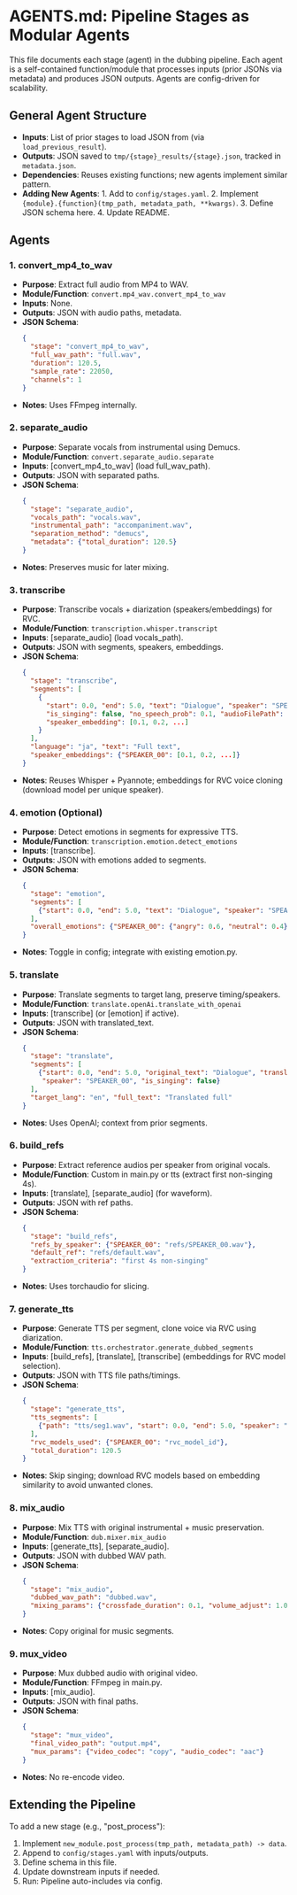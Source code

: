 # AGENTS.md: Pipeline Stages as Modular Agents

This file documents each stage (agent) in the dubbing pipeline. Each agent is a self-contained function/module that processes inputs (prior JSONs via metadata) and produces JSON outputs. Agents are config-driven for scalability.

## General Agent Structure
- **Inputs**: List of prior stages to load JSON from (via `load_previous_result`).
- **Outputs**: JSON saved to `tmp/{stage}_results/{stage}.json`, tracked in `metadata.json`.
- **Dependencies**: Reuses existing functions; new agents implement similar pattern.
- **Adding New Agents**: 1. Add to `config/stages.yaml`. 2. Implement `{module}.{function}(tmp_path, metadata_path, **kwargs)`. 3. Define JSON schema here. 4. Update README.

## Agents

### 1. convert_mp4_to_wav
- **Purpose**: Extract full audio from MP4 to WAV.
- **Module/Function**: `convert.mp4_wav.convert_mp4_to_wav`
- **Inputs**: None.
- **Outputs**: JSON with audio paths, metadata.
- **JSON Schema**:
  ```json
  {
    "stage": "convert_mp4_to_wav",
    "full_wav_path": "full.wav",
    "duration": 120.5,
    "sample_rate": 22050,
    "channels": 1
  }
  ```
- **Notes**: Uses FFmpeg internally.

### 2. separate_audio
- **Purpose**: Separate vocals from instrumental using Demucs.
- **Module/Function**: `convert.separate_audio.separate`
- **Inputs**: [convert_mp4_to_wav] (load full_wav_path).
- **Outputs**: JSON with separated paths.
- **JSON Schema**:
  ```json
  {
    "stage": "separate_audio",
    "vocals_path": "vocals.wav",
    "instrumental_path": "accompaniment.wav",
    "separation_method": "demucs",
    "metadata": {"total_duration": 120.5}
  }
  ```
- **Notes**: Preserves music for later mixing.

### 3. transcribe
- **Purpose**: Transcribe vocals + diarization (speakers/embeddings) for RVC.
- **Module/Function**: `transcription.whisper.transcript`
- **Inputs**: [separate_audio] (load vocals_path).
- **Outputs**: JSON with segments, speakers, embeddings.
- **JSON Schema**:
  ```json
  {
    "stage": "transcribe",
    "segments": [
      {
        "start": 0.0, "end": 5.0, "text": "Dialogue", "speaker": "SPEAKER_00",
        "is_singing": false, "no_speech_prob": 0.1, "audioFilePath": "whisper_audio/0_5.wav",
        "speaker_embedding": [0.1, 0.2, ...]
      }
    ],
    "language": "ja", "text": "Full text",
    "speaker_embeddings": {"SPEAKER_00": [0.1, 0.2, ...]}
  }
  ```
- **Notes**: Reuses Whisper + Pyannote; embeddings for RVC voice cloning (download model per unique speaker).

### 4. emotion (Optional)
- **Purpose**: Detect emotions in segments for expressive TTS.
- **Module/Function**: `transcription.emotion.detect_emotions`
- **Inputs**: [transcribe].
- **Outputs**: JSON with emotions added to segments.
- **JSON Schema**:
  ```json
  {
    "stage": "emotion",
    "segments": [
      {"start": 0.0, "end": 5.0, "text": "Dialogue", "speaker": "SPEAKER_00", "emotion": "angry", "confidence": 0.8}
    ],
    "overall_emotions": {"SPEAKER_00": {"angry": 0.6, "neutral": 0.4}}
  }
  ```
- **Notes**: Toggle in config; integrate with existing emotion.py.

### 5. translate
- **Purpose**: Translate segments to target lang, preserve timing/speakers.
- **Module/Function**: `translate.openAi.translate_with_openai`
- **Inputs**: [transcribe] (or [emotion] if active).
- **Outputs**: JSON with translated_text.
- **JSON Schema**:
  ```json
  {
    "stage": "translate",
    "segments": [
      {"start": 0.0, "end": 5.0, "original_text": "Dialogue", "translated_text": "Dubbed line",
       "speaker": "SPEAKER_00", "is_singing": false}
    ],
    "target_lang": "en", "full_text": "Translated full"
  }
  ```
- **Notes**: Uses OpenAI; context from prior segments.

### 6. build_refs
- **Purpose**: Extract reference audios per speaker from original vocals.
- **Module/Function**: Custom in main.py or tts (extract first non-singing 4s).
- **Inputs**: [translate], [separate_audio] (for waveform).
- **Outputs**: JSON with ref paths.
- **JSON Schema**:
  ```json
  {
    "stage": "build_refs",
    "refs_by_speaker": {"SPEAKER_00": "refs/SPEAKER_00.wav"},
    "default_ref": "refs/default.wav",
    "extraction_criteria": "first 4s non-singing"
  }
  ```
- **Notes**: Uses torchaudio for slicing.

### 7. generate_tts
- **Purpose**: Generate TTS per segment, clone voice via RVC using diarization.
- **Module/Function**: `tts.orchestrator.generate_dubbed_segments`
- **Inputs**: [build_refs], [translate], [transcribe] (embeddings for RVC model selection).
- **Outputs**: JSON with TTS file paths/timings.
- **JSON Schema**:
  ```json
  {
    "stage": "generate_tts",
    "tts_segments": [
      {"path": "tts/seg1.wav", "start": 0.0, "end": 5.0, "speaker": "SPEAKER_00", "duration": 4.8}
    ],
    "rvc_models_used": {"SPEAKER_00": "rvc_model_id"},
    "total_duration": 120.5
  }
  ```
- **Notes**: Skip singing; download RVC models based on embedding similarity to avoid unwanted clones.

### 8. mix_audio
- **Purpose**: Mix TTS with original instrumental + music preservation.
- **Module/Function**: `dub.mixer.mix_audio`
- **Inputs**: [generate_tts], [separate_audio].
- **Outputs**: JSON with dubbed WAV path.
- **JSON Schema**:
  ```json
  {
    "stage": "mix_audio",
    "dubbed_wav_path": "dubbed.wav",
    "mixing_params": {"crossfade_duration": 0.1, "volume_adjust": 1.0}
  }
  ```
- **Notes**: Copy original for music segments.

### 9. mux_video
- **Purpose**: Mux dubbed audio with original video.
- **Module/Function**: FFmpeg in main.py.
- **Inputs**: [mix_audio].
- **Outputs**: JSON with final paths.
- **JSON Schema**:
  ```json
  {
    "stage": "mux_video",
    "final_video_path": "output.mp4",
    "mux_params": {"video_codec": "copy", "audio_codec": "aac"}
  }
  ```
- **Notes**: No re-encode video.

## Extending the Pipeline
To add a new stage (e.g., "post_process"):
1. Implement `new_module.post_process(tmp_path, metadata_path) -> data`.
2. Append to `config/stages.yaml` with inputs/outputs.
3. Define schema in this file.
4. Update downstream inputs if needed.
5. Run: Pipeline auto-includes via config.
